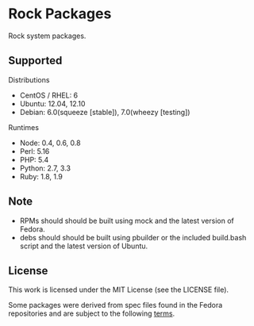 Rock Packages
=============

Rock system packages.

## Supported

Distributions

 * CentOS / RHEL: 6
 * Ubuntu: 12.04, 12.10
 * Debian: 6.0(squeeze [stable]), 7.0(wheezy [testing])

Runtimes

  * Node: 0.4, 0.6, 0.8
  * Perl: 5.16
  * PHP: 5.4
  * Python: 2.7, 3.3
  * Ruby: 1.8, 1.9

## Note

* RPMs should should be built using mock and the latest version of Fedora.
* debs should should be built using pbuilder or the included build.bash script and the latest version of Ubuntu.

## License

This work is licensed under the MIT License (see the LICENSE file).

Some packages were derived from spec files found in the Fedora repositories and
are subject to the following [terms][terms].

[terms]: https://fedoraproject.org/wiki/Licensing:Main?rd=Licensing#License_of_Fedora_SPEC_Files
